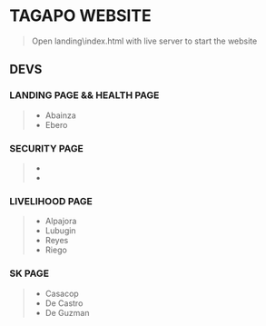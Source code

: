 # TAGAPO WEBSITE
> Open landing\index.html with live server to start the website

## DEVS

### LANDING PAGE && HEALTH PAGE
> * Abainza
> * Ebero

### SECURITY PAGE
> *
> *

### LIVELIHOOD PAGE
> * Alpajora
> * Lubugin
> * Reyes
> * Riego

### SK PAGE
> * Casacop
> * De Castro
> * De Guzman
